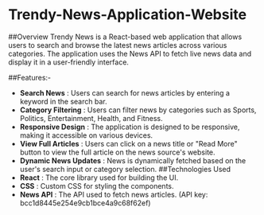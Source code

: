 # Trendy-News-Application-Website
##Overview
Trendy News is a React-based web application that allows users to search and browse the latest news articles across various categories. The application uses the News API to fetch live news data and display it in a user-friendly interface.

##Features:-
- **Search News** : Users can search for news articles by entering a keyword in the search bar.
- **Category Filtering** : Users can filter news by categories such as Sports, Politics, Entertainment, Health, and Fitness.
- **Responsive Design** : The application is designed to be responsive, making it accessible on various devices.
- **View Full Articles** : Users can click on a news title or "Read More" button to view the full article on the news source's website.
- **Dynamic News Updates** : News is dynamically fetched based on the user's search input or category selection.
##Technologies Used
- **React** : The core library used for building the UI.
- **CSS** : Custom CSS for styling the components.
- **News API** : The API used to fetch news articles. (API key: bcc1d8445e254e9cb1bce4a9c68f62ef)

